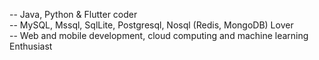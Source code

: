 <!-- 👋 Hi, I’m @ky90 -->
-- Java, Python & Flutter coder </br>
-- MySQL, Mssql, SqlLite, Postgresql, Nosql (Redis, MongoDB) Lover </br>
-- Web and mobile development, cloud computing and machine learning Enthusiast </br>
<!-- - 🌱 I’m currently learning ... -->
<!-- - 💞️ I’m looking to collaborate on ... -->
<!-- -📫 How to reach me ... -->

<!---
ky90/ky90 is a ✨ special ✨ repository because its `README.md` (this file) appears on your GitHub profile.
You can click the Preview link to take a look at your changes.
--->
